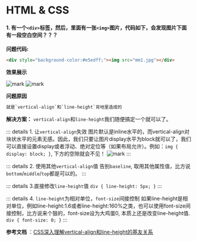 # HTML & CSS 
#### 1. 有一个`<div>`标签，然后，里面有一张`<img>`图片，代码如下，会发现图片下面有一段空白空间？？？
**问题代码:**
```html
<div style="background-color:#e5edff;"><img src="mm1.jpg"></div>
```
**效果展示**

![mark](http://qn.huat.xyz/win/20200321/OwPt5XoWIkkI.png)
![mark](http://qn.huat.xyz/win/20200321/rvPEryYF2dFE.png)


**问题原因**

```css
就是`vertical-align`和`line-height`背地里造成的
```

**解决方案：**
`vertical-align`和`line-height`我们随便搞定一个就可以了。

::: details 1. 让`vertical-align`失效
图片默认是inline水平的，而vertical-align对块状水平的元素无感。因此，我们只要让图片display水平为block就可以了，我们可以直接设置display或者浮动、绝对定位等（如果布局允许）。例如：`img { display: block; }`, 下方的空隙就会不见！
![mark](http://qn.huat.xyz/win/20200321/sDvy1vVJ5C1e.png)
:::

::: details 2. 使用其他`vertical-align`值
告别`baseline`, 取用其他属性值，比方说`bottom`/`middle`/`top`都是可以的。
:::

::: details 3.直接修改`line-height`值
`div { line-height: 5px; }`
:::

::: details 4. `line-height`为相对单位，`font-size`间接控制
如果line-height是相对单位，例如line-height:1.6或者line-height:160%之类，也可以使用font-size间接控制，比方说来个狠的，font-size设为大鸡蛋0, 本质上还是改变line-height值. `div { font-size: 0; }`
:::

**参考文档** ：[CSS深入理解vertical-align和line-height的基友关系](https://www.zhangxinxu.com/wordpress/2015/08/css-deep-understand-vertical-align-and-line-height/)